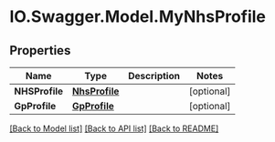 # IO.Swagger.Model.MyNhsProfile
## Properties

Name | Type | Description | Notes
------------ | ------------- | ------------- | -------------
**NHSProfile** | [**NhsProfile**](NhsProfile.md) |  | [optional] 
**GpProfile** | [**GpProfile**](GpProfile.md) |  | [optional] 

[[Back to Model list]](../README.md#documentation-for-models) [[Back to API list]](../README.md#documentation-for-api-endpoints) [[Back to README]](../README.md)

